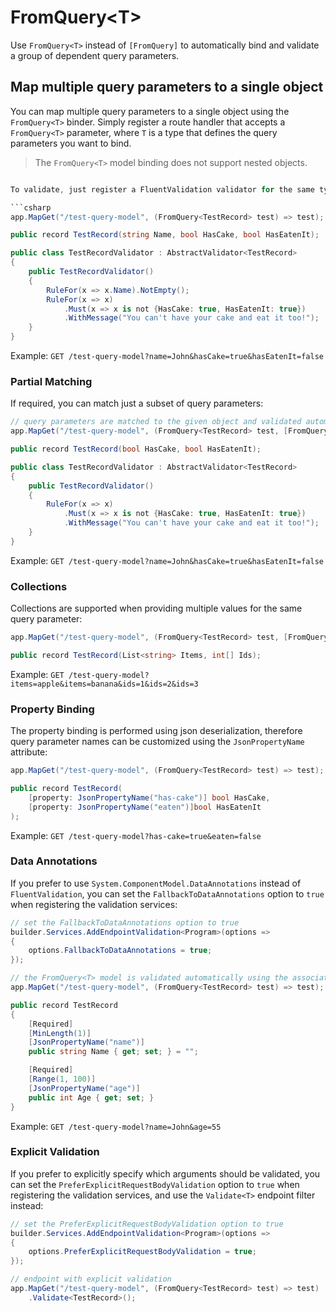 # FromQuery\<T\>
Use `FromQuery<T>` instead of `[FromQuery]` to automatically bind and validate a group of dependent query parameters.

## Map multiple query parameters to a single object

You can map multiple query parameters to a single object using the `FromQuery<T>` binder. Simply register a route handler that accepts a `FromQuery<T>` parameter, where `T` is a type that defines the query parameters you want to bind.

> The `FromQuery<T>` model binding does not support nested objects.

```csharp

To validate, just register a FluentValidation validator for the same type.

```csharp
app.MapGet("/test-query-model", (FromQuery<TestRecord> test) => test);

public record TestRecord(string Name, bool HasCake, bool HasEatenIt);

public class TestRecordValidator : AbstractValidator<TestRecord>
{
    public TestRecordValidator()
    {
        RuleFor(x => x.Name).NotEmpty();
        RuleFor(x => x)
            .Must(x => x is not {HasCake: true, HasEatenIt: true})
            .WithMessage("You can't have your cake and eat it too!");
    }
}
```
Example: `GET /test-query-model?name=John&hasCake=true&hasEatenIt=false`

### Partial Matching

If required, you can match just a subset of query parameters:

```csharp
// query parameters are matched to the given object and validated automatically based on any registered FluentValidation validator
app.MapGet("/test-query-model", (FromQuery<TestRecord> test, [FromQuery] string name) => test);

public record TestRecord(bool HasCake, bool HasEatenIt);

public class TestRecordValidator : AbstractValidator<TestRecord>
{
    public TestRecordValidator()
    {
        RuleFor(x => x)
            .Must(x => x is not {HasCake: true, HasEatenIt: true})
            .WithMessage("You can't have your cake and eat it too!");
    }
}
```
Example: `GET /test-query-model?name=John&hasCake=true&hasEatenIt=false`

### Collections

Collections are supported when providing multiple values for the same query parameter:

```csharp
app.MapGet("/test-query-model", (FromQuery<TestRecord> test, [FromQuery] string name) => test);

public record TestRecord(List<string> Items, int[] Ids);
```
Example: `GET /test-query-model?items=apple&items=banana&ids=1&ids=2&ids=3`

### Property Binding

The property binding is performed using json deserialization, therefore query parameter names can be customized using the `JsonPropertyName` attribute:

```csharp
app.MapGet("/test-query-model", (FromQuery<TestRecord> test) => test);

public record TestRecord(
    [property: JsonPropertyName("has-cake")] bool HasCake,
    [property: JsonPropertyName("eaten")]bool HasEatenIt
);
```

Example: `GET /test-query-model?has-cake=true&eaten=false`

### Data Annotations

If you prefer to use `System.ComponentModel.DataAnnotations` instead of `FluentValidation`, you can set the `FallbackToDataAnnotations` option to `true` when registering the validation services:

```csharp
// set the FallbackToDataAnnotations option to true
builder.Services.AddEndpointValidation<Program>(options =>
{
    options.FallbackToDataAnnotations = true;
});

// the FromQuery<T> model is validated automatically using the associated DataAnnotations
app.MapGet("/test-query-model", (FromQuery<TestRecord> test) => test);

public record TestRecord
{
    [Required]
    [MinLength(1)]
    [JsonPropertyName("name")]
    public string Name { get; set; } = "";

    [Required]
    [Range(1, 100)]
    [JsonPropertyName("age")]
    public int Age { get; set; }
}
```

Example: `GET /test-query-model?name=John&age=55`

### Explicit Validation

If you prefer to explicitly specify which arguments should be validated, you can set the `PreferExplicitRequestBodyValidation` option to `true` when registering the validation services, and use the `Validate<T>` endpoint filter instead:

```csharp
// set the PreferExplicitRequestBodyValidation option to true
builder.Services.AddEndpointValidation<Program>(options =>
{
    options.PreferExplicitRequestBodyValidation = true;
});

// endpoint with explicit validation
app.MapGet("/test-query-model", (FromQuery<TestRecord> test) => test)
    .Validate<TestRecord>();
```
